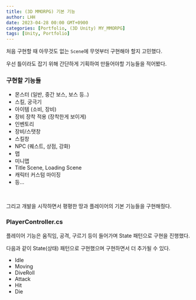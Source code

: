 ```yaml
---
title: (3D MMORPG) 기본 기능
author: LHH
date: 2023-04-28 00:00 GMT+0900
categories: [Portfolio, (3D Unity) MY_MMORPG]
tags: [Unity, Portfolio]
---
```


처음 구현할 때 아무것도 없는 `Scene`에 무엇부터 구현해야 할지 고민했다.

우선 틀이라도 잡기 위해 간단하게 기획하여 만들어야할 기능들을 적어봤다.

### 구현할 기능들
- 몬스터 (일반, 중간 보스, 보스 등..)
- 스킬, 궁극기
- 아이템 (소비, 장비)
- 장비 장착 적용 (장착한게 보이게)
- 인벤토리
- 장비/스탯창
- 스킬창
- NPC (퀘스트, 상점, 강화)
- 맵
- 미니맵
- Title Scene, Loading Scene
- 캐릭터 커스텀 마이징
- 등...

<br>

그리고 개발을 시작하면서 평평한 땅과 플레이어의 기본 기능들을 구현해줬다.

### PlayerController.cs
플레이어 기능은 움직임, 공격, 구르기 등이 들어가며 State 패턴으로 구현을 진행했다.

다음과 같이 State(상태) 패턴으로 구현했으며 구현하면서 더 추가될 수 있다.

- Idle
- Moving
- DiveRoll
- Attack
- Hit
- Die